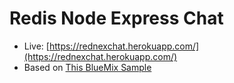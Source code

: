 # Redis Node Express Chat

* Live: [https://rednexchat.herokuapp.com/](https://rednexchat.herokuapp.com/)
* Based on [This BlueMix Sample](http://www.ibm.com/developerworks/cloud/library/cl-bluemix-node-redis-app/index.html)
